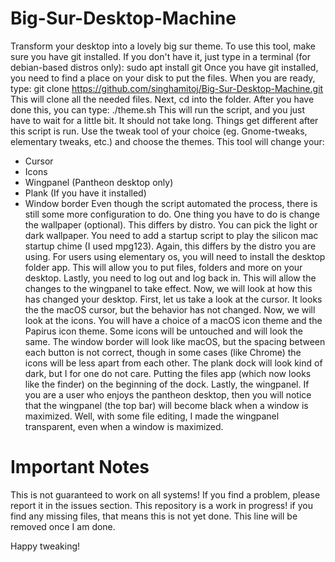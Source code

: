 # Big-Sur-Desktop-Machine
Transform your desktop into a lovely big sur theme.
To use this tool, make sure you have git installed. If you don't have it, just type in a terminal (for debian-based distros only):
sudo apt install git
Once you have git installed, you need to find a place on your disk to put the files. When you are ready, type:
git clone https://github.com/singhamitoj/Big-Sur-Desktop-Machine.git
This will clone all the needed files.
Next, cd into the folder. After you have done this, you can type:
./theme.sh
This will run the script, and you just have to wait for a little bit. It should not take long.
Things get different after this script is run. Use the tweak tool of your choice (eg. Gnome-tweaks, elementary tweaks, etc.) and choose the themes.
This tool will change your:
- Cursor
- Icons
- Wingpanel (Pantheon desktop only)
- Plank (If you have it installed)
- Window border
Even though the script automated the process, there is still some more configuration to do.
One thing you have to do is change the wallpaper (optional). This differs by distro. You can pick the light or dark wallpaper.
You need to add a startup script to play the silicon mac startup chime (I used mpg123). Again, this differs by the distro you are using.
For users using elementary os, you will need to install the desktop folder app. This will allow you to put files, folders and more on your desktop.
Lastly, you need to log out and log back in. This will allow the changes to the wingpanel to take effect.
Now, we will look at how this has changed your desktop.
First, let us take a look at the cursor. It looks the the macOS cursor, but the behavior has not changed.
Now, we will look at the icons. You will have a choice of a macOS icon theme and the Papirus icon theme. Some icons will be untouched and will look the same.
The window border will look like macOS, but the spacing between each button is not correct, though in some cases (like Chrome) the icons will be less apart from each other.
The plank dock will look kind of dark, but I for one do not care. Putting the files app (which now looks like the finder) on the beginning of the dock.
Lastly, the wingpanel. If you are a user who enjoys the pantheon desktop, then you will notice that the wingpanel (the top bar) will become black when a window is maximized. Well, with some file editing, I made the wingpanel transparent, even when a window is maximized.
# Important Notes
This is not guaranteed to work on all systems! If you find a problem, please report it in the issues section.
This repository is a work in progress! if you find any missing files, that means this is not yet done. This line will be removed once I am done.

Happy tweaking!
